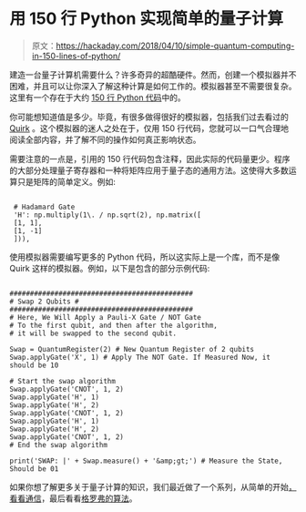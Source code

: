 # 用 150 行 Python 实现简单的量子计算

> 原文：<https://hackaday.com/2018/04/10/simple-quantum-computing-in-150-lines-of-python/>

建造一台量子计算机需要什么？许多奇异的超酷硬件。然而，创建一个模拟器并不困难，并且可以让你深入了解这种计算是如何工作的。模拟器甚至不需要很复杂。这里有一个存在于大约 [150 行 Python 代码](https://github.com/adamisntdead/QuSimPy)中的。

你可能想知道值是多少。毕竟，有很多做得很好的模拟器，包括我们过去看过的 [Quirk](https://hackaday.com/2018/01/24/quantum-weirdness-in-your-browser/) 。这个模拟器的迷人之处在于，仅用 150 行代码，您就可以一口气合理地阅读全部内容，并了解不同的操作如何真正影响状态。

需要注意的一点是，引用的 150 行代码包含注释，因此实际的代码量更少。程序的大部分处理量子寄存器和一种将矩阵应用于量子态的通用方法。这使得大多数运算只是矩阵的简单定义。例如:

```

 # Hadamard Gate
 'H': np.multiply(1\. / np.sqrt(2), np.matrix([
 [1, 1],
 [1, -1]
 ])),

```

使用模拟器需要编写更多的 Python 代码，所以这实际上是一个库，而不是像 Quirk 这样的模拟器。例如，以下是包含的部分示例代码:

```

#############################################
# Swap 2 Qubits #
#############################################
# Here, We Will Apply a Pauli-X Gate / NOT Gate
# To the first qubit, and then after the algorithm,
# it will be swapped to the second qubit.

Swap = QuantumRegister(2) # New Quantum Register of 2 qubits
Swap.applyGate('X', 1) # Apply The NOT Gate. If Measured Now, it should be 10

# Start the swap algorithm
Swap.applyGate('CNOT', 1, 2)
Swap.applyGate('H', 1)
Swap.applyGate('H', 2)
Swap.applyGate('CNOT', 1, 2)
Swap.applyGate('H', 1)
Swap.applyGate('H', 2)
Swap.applyGate('CNOT', 1, 2)
# End the swap algorithm

print('SWAP: |' + Swap.measure() + '&amp;gt;') # Measure the State, Should be 01

```

如果你想了解更多关于量子计算的知识，我们最近做了一个系列，从简单的开始[，看看](https://hackaday.com/2018/01/24/quantum-weirdness-in-your-browser/)[通信](https://hackaday.com/2018/01/31/quantum-communications-in-your-browser/)，最后看看[格罗弗的算法](https://hackaday.com/2018/02/07/quantum-searching-in-your-browser/)。